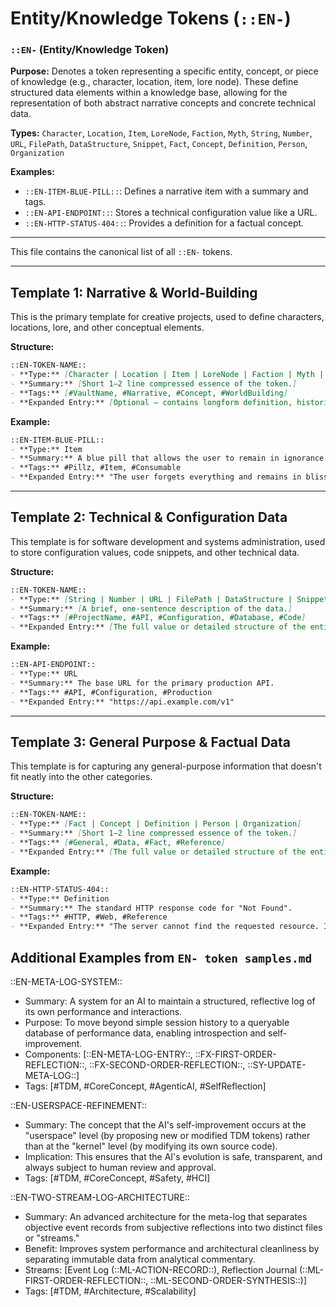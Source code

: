 # Entity/Knowledge Tokens (`::EN-`)

### `::EN-` (Entity/Knowledge Token)

**Purpose:** Denotes a token representing a specific entity, concept, or piece of knowledge (e.g., character, location, item, lore node). These define structured data elements within a knowledge base, allowing for the representation of both abstract narrative concepts and concrete technical data.

**Types:** `Character`, `Location`, `Item`, `LoreNode`, `Faction`, `Myth`, `String`, `Number`, `URL`, `FilePath`, `DataStructure`, `Snippet`, `Fact`, `Concept`, `Definition`, `Person`, `Organization`

**Examples:**
- `::EN-ITEM-BLUE-PILL::`: Defines a narrative item with a summary and tags.
- `::EN-API-ENDPOINT::`: Stores a technical configuration value like a URL.
- `::EN-HTTP-STATUS-404::`: Provides a definition for a factual concept.

---

This file contains the canonical list of all `::EN-` tokens.

---

## Template 1: Narrative & World-Building

This is the primary template for creative projects, used to define characters, locations, lore, and other conceptual elements.

**Structure:**
```markdown
::EN-TOKEN-NAME::
- **Type:** [Character | Location | Item | LoreNode | Faction | Myth | etc.]
- **Summary:** [Short 1–2 line compressed essence of the token.]
- **Tags:** [#VaultName, #Narrative, #Concept, #WorldBuilding]
- **Expanded Entry:** [Optional — contains longform definition, historical origin, gameplay/narrative function, context relationships, etc.]
```
**Example:**
```markdown
::EN-ITEM-BLUE-PILL::
- **Type:** Item
- **Summary:** A blue pill that allows the user to remain in ignorance.
- **Tags:** #Pillz, #Item, #Consumable
- **Expanded Entry:** "The user forgets everything and remains in blissful ignorance."
```

---

## Template 2: Technical & Configuration Data

This template is for software development and systems administration, used to store configuration values, code snippets, and other technical data.

**Structure:**
```markdown
::EN-TOKEN-NAME::
- **Type:** [String | Number | URL | FilePath | DataStructure | Snippet]
- **Summary:** [A brief, one-sentence description of the data.]
- **Tags:** [#ProjectName, #API, #Configuration, #Database, #Code]
- **Expanded Entry:** [The full value or detailed structure of the entity. This can be a simple string, a JSON object, or a multi-line code block.]
```
**Example:**
```markdown
::EN-API-ENDPOINT::
- **Type:** URL
- **Summary:** The base URL for the primary production API.
- **Tags:** #API, #Configuration, #Production
- **Expanded Entry:** "https://api.example.com/v1"
```

---

## Template 3: General Purpose & Factual Data

This template is for capturing any general-purpose information that doesn't fit neatly into the other categories.

**Structure:**
```markdown
::EN-TOKEN-NAME::
- **Type:** [Fact | Concept | Definition | Person | Organization]
- **Summary:** [Short 1–2 line compressed essence of the token.]
- **Tags:** [#General, #Data, #Fact, #Reference]
- **Expanded Entry:** [The full value or detailed structure of the entity.]
```
**Example:**
```markdown
::EN-HTTP-STATUS-404::
- **Type:** Definition
- **Summary:** The standard HTTP response code for "Not Found".
- **Tags:** #HTTP, #Web, #Reference
- **Expanded Entry:** "The server cannot find the requested resource. In a browser, this means the URL is not recognized."
```

## Additional Examples from `EN- token samples.md`

::EN-META-LOG-SYSTEM::
- Summary: A system for an AI to maintain a structured, reflective log of its own performance and interactions.
- Purpose: To move beyond simple session history to a queryable database of performance data, enabling introspection and self-improvement.
- Components: [::EN-META-LOG-ENTRY::, ::FX-FIRST-ORDER-REFLECTION::, ::FX-SECOND-ORDER-REFLECTION::, ::SY-UPDATE-META-LOG::]
- Tags: [#TDM, #CoreConcept, #AgenticAI, #SelfReflection]

::EN-USERSPACE-REFINEMENT::
- Summary: The concept that the AI's self-improvement occurs at the "userspace" level (by proposing new or modified TDM tokens) rather than at the "kernel" level (by modifying its own source code).
- Implication: This ensures that the AI's evolution is safe, transparent, and always subject to human review and approval.
- Tags: [#TDM, #CoreConcept, #Safety, #HCI]


::EN-TWO-STREAM-LOG-ARCHITECTURE::
- Summary: An advanced architecture for the meta-log that separates objective event records from subjective reflections into two distinct files or "streams."
- Benefit: Improves system performance and architectural cleanliness by separating immutable data from analytical commentary.
- Streams: [Event Log (::ML-ACTION-RECORD::), Reflection Journal (::ML-FIRST-ORDER-REFLECTION::, ::ML-SECOND-ORDER-SYNTHESIS::)]
- Tags: [#TDM, #Architecture, #Scalability]
